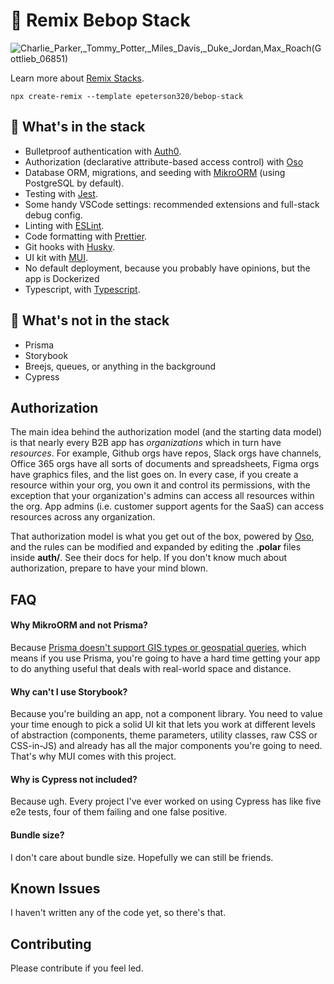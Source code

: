 # 🎺 Remix Bebop Stack

![Charlie_Parker,_Tommy_Potter,_Miles_Davis,_Duke_Jordan,_Max_Roach_(Gottlieb_06851)](https://user-images.githubusercontent.com/2739726/183922149-5140dc98-208a-411c-9d84-f02419c62abc.jpeg)

Learn more about [Remix Stacks](https://remix.run/stacks).

    npx create-remix --template epeterson320/bebop-stack

## 🎁 What's in the stack

* Bulletproof authentication with [Auth0](https://auth0.com/).
* Authorization (declarative attribute-based access control) with [Oso](https://www.osohq.com/)
* Database ORM, migrations, and seeding with [MikroORM](https://mikro-orm.io/) (using PostgreSQL by default).
* Testing with [Jest](https://jestjs.io/).
* Some handy VSCode settings: recommended extensions and full-stack debug config.
* Linting with [ESLint](https://eslint.org).
* Code formatting with [Prettier](https://prettier.io).
* Git hooks with [Husky](https://typicode.github.io/husky/#/).
* UI kit with [MUI](https://mui.com/).
* No default deployment, because you probably have opinions, but the app is Dockerized
* Typescript, with [Typescript](https://www.typescriptlang.org/).

## 🚫 What's not in the stack

* Prisma
* Storybook
* Breejs, queues, or anything in the background
* Cypress

## Authorization

The main idea behind the authorization model (and the starting data model) is that nearly every B2B app has _organizations_ which in turn have _resources_. For example, Github orgs have repos, Slack orgs have channels, Office 365 orgs have all sorts of documents and spreadsheets, Figma orgs have graphics files, and the list goes on. In every case, if you create a resource within your org, you own it and control its permissions, with the exception that your organization's admins can access all resources within the org. App admins (i.e. customer support agents for the SaaS) can access resources across any organization.

That authorization model is what you get out of the box, powered by [Oso](https://www.osohq.com/), and the rules can be modified and expanded by editing the **.polar** files inside **auth/**. See their docs for help. If you don't know much about authorization, prepare to have your mind blown.

## FAQ

#### Why MikroORM and not Prisma? 

Because [Prisma doesn't support GIS types or geospatial queries](https://github.com/prisma/prisma/issues/2789), which means if you use Prisma, you're going to have a hard time getting your app to do anything useful that deals with real-world space and distance.

#### Why can't I use Storybook?

Because you're building an app, not a component library. You need to value your time enough to pick a solid UI kit that lets you work at different levels of abstraction (components, theme parameters, utility classes, raw CSS or CSS-in-JS) and already has all the major components you're going to need. That's why MUI comes with this project.

#### Why is Cypress not included?

Because ugh. Every project I've ever worked on using Cypress has like five e2e tests, four of them failing and one false positive.

#### Bundle size?

I don't care about bundle size. Hopefully we can still be friends.

## Known Issues

I haven't written any of the code yet, so there's that.

## Contributing

Please contribute if you feel led.
